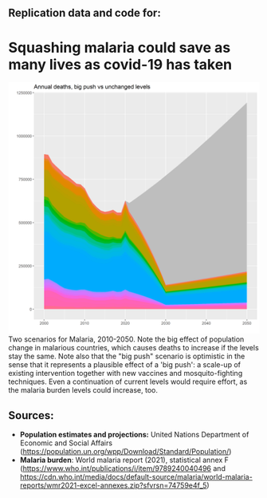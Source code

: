 ## Replication data and code for:
# Squashing malaria could save as many lives as covid-19 has taken 
<img width="800" alt="image" src="plots/eradication_vs_current_levels.png">
Two scenarios for Malaria, 2010-2050. Note the big effect of population change in malarious countries, which causes deaths to increase if the levels stay the same. Note also that the "big push" scenario is optimistic in the sense that it represents a plausible effect of a 'big push': a scale-up of existing intervention together with new vaccines and mosquito-fighting techniques. Even a continuation of current levels would require effort, as the malaria burden levels could increase, too. 
   
   
 <!---
<img width="400" alt="image" src="https://user-images.githubusercontent.com/16962439/151962399-7eb46d3d-faa1-4fb0-9fab-87bda960dd0b.png">
Plasmodium falciparum incidence in Sub-Saharan Africa, 2019. (Source: https://malariaatlas.org/)

<img width="400" alt="image" src="https://github.com/TheEconomist/malaria-eradication-estimates/raw/master/plots/cumulative_impact.png">
Estimated impact of 75% reduction in malaria burden (by 2030), 2022-2042 (Source: The Economist)    
---> 
  
    
## Sources:
* **Population estimates and projections:** United Nations Department of Economic and Social Affairs (https://population.un.org/wpp/Download/Standard/Population/)
* **Malaria burden**: World malaria report (2021), statistical annex F (https://www.who.int/publications/i/item/9789240040496 and https://cdn.who.int/media/docs/default-source/malaria/world-malaria-reports/wmr2021-excel-annexes.zip?sfvrsn=74759e4f_5)

